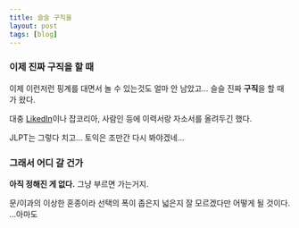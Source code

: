 ```yaml
---
title: 슬슬 구직을
layout: post
tags: [blog]
---
```

### 이제 진짜 구직을 할 때
이제 이런저런 핑계를 대면서 놀 수 있는것도 얼마 안 남았고...
슬슬 진짜 **구직**을 할 때가 왔다.

대충 [LikedIn](https://www.linkedin.com/in/seungroklee549/)이나 잡코리아, 사람인 등에 이력서랑 자소서를 올려두긴 했다.

JLPT는 그렇다 치고... 토익은 조만간 다시 봐야겠네...

### 그래서 어디 갈 건가
**아직 정해진 게 없다.** 그냥 부르면 가는거지.

문/이과의 이상한 혼종이라 선택의 폭이 좁은지 넓은지 잘 모르겠다만 어떻게 될 것이다.  
...아마도